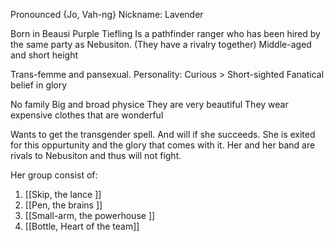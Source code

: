 Pronounced {Jo, Vah-ng} Nickname: Lavender

Born in Beausi
Purple Tiefling
Is a pathfinder ranger who has been hired by the same party as Nebusiton. (They have a rivalry together)
Middle-aged and short height

Trans-femme and pansexual.
Personality: Curious > Short-sighted
Fanatical belief in glory

No family
Big and broad physice
They are very beautiful
They wear expensive clothes that are wonderful

Wants to get the transgender spell. And will if she succeeds. She is exited for this oppurtunity and the glory that comes with it.
Her and her band are rivals to Nebusiton and thus will not fight.

Her group consist of:

1. [[Skip, the lance ]]
1. [[Pen, the brains ]]
1. [[Small-arm, the powerhouse ]]
1. [[Bottle, Heart of the team]]